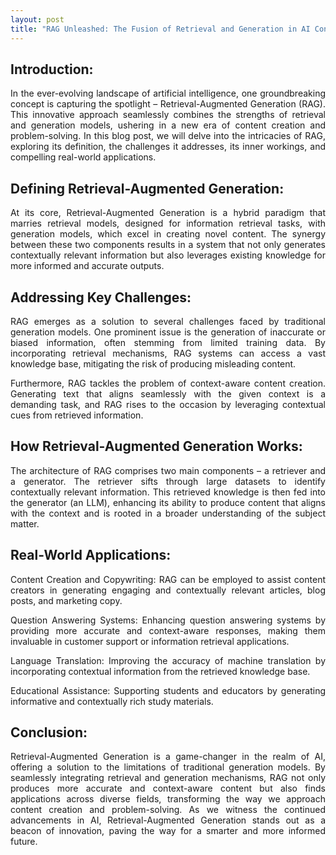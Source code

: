 ```yaml
---
layout: post
title: "RAG Unleashed: The Fusion of Retrieval and Generation in AI Content Creation"
---
```



## Introduction:

<p align="justify">
In the ever-evolving landscape of artificial intelligence, one groundbreaking concept is capturing the spotlight – Retrieval-Augmented Generation (RAG). This innovative approach seamlessly combines the strengths of retrieval and generation models, ushering in a new era of content creation and problem-solving. In this blog post, we will delve into the intricacies of RAG, exploring its definition, the challenges it addresses, its inner workings, and compelling real-world applications.
</p>

## Defining Retrieval-Augmented Generation:

<p align="justify">
At its core, Retrieval-Augmented Generation is a hybrid paradigm that marries retrieval models, designed for information retrieval tasks, with generation models, which excel in creating novel content. The synergy between these two components results in a system that not only generates contextually relevant information but also leverages existing knowledge for more informed and accurate outputs.
</p>

## Addressing Key Challenges:

<p align="justify">
RAG emerges as a solution to several challenges faced by traditional generation models. One prominent issue is the generation of inaccurate or biased information, often stemming from limited training data. By incorporating retrieval mechanisms, RAG systems can access a vast knowledge base, mitigating the risk of producing misleading content.
</p>

<p align="justify">
Furthermore, RAG tackles the problem of context-aware content creation. Generating text that aligns seamlessly with the given context is a demanding task, and RAG rises to the occasion by leveraging contextual cues from retrieved information.
</p>

## How Retrieval-Augmented Generation Works:

<p align="justify">
The architecture of RAG comprises two main components – a retriever and a generator. The retriever sifts through large datasets to identify contextually relevant information. This retrieved knowledge is then fed into the generator (an LLM), enhancing its ability to produce content that aligns with the context and is rooted in a broader understanding of the subject matter.
</p>

## Real-World Applications:

<p align="justify">
Content Creation and Copywriting: RAG can be employed to assist content creators in generating engaging and contextually relevant articles, blog posts, and marketing copy.
</p>

<p align="justify">
Question Answering Systems: Enhancing question answering systems by providing more accurate and context-aware responses, making them invaluable in customer support or information retrieval applications.
</p>

<p align="justify">
Language Translation: Improving the accuracy of machine translation by incorporating contextual information from the retrieved knowledge base.
</p>

<p align="justify">
Educational Assistance: Supporting students and educators by generating informative and contextually rich study materials.
</p>

## Conclusion:

<p align="justify">
Retrieval-Augmented Generation is a game-changer in the realm of AI, offering a solution to the limitations of traditional generation models. By seamlessly integrating retrieval and generation mechanisms, RAG not only produces more accurate and context-aware content but also finds applications across diverse fields, transforming the way we approach content creation and problem-solving. As we witness the continued advancements in AI, Retrieval-Augmented Generation stands out as a beacon of innovation, paving the way for a smarter and more informed future.
</p>